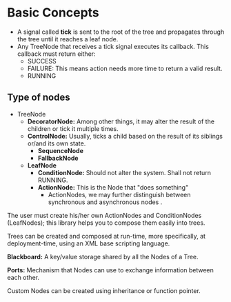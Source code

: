 # Basic Concepts

- A signal called **tick** is sent to the root of the tree and propagates through the tree until it reaches a leaf node.
- Any TreeNode that receives a tick signal executes its callback. This callback must return either:
  - SUCCESS
  - FAILURE: This means action needs more time to return a valid result.
  - RUNNING

## Type of nodes

* TreeNode
  + **DecoratorNode:** Among other things, it may alter the result of the children or tick it multiple times.
  + **ControlNode:** Usually, ticks a child based on the result of its siblings or/and its own state.
    + **SequenceNode**
    + **FallbackNode**
  + **LeafNode**
    + **ConditionNode:** Should not alter the system. Shall not return RUNNING.
    + **ActionNode:** This is the Node that "does something"
      + ActionNodes, we may further distinguish between synchronous and asynchronous nodes .

The user must create his/her own ActionNodes and ConditionNodes (LeafNodes); this library helps you to compose them easily into trees.

Trees can be created and composed at run-time, more specifically, at deployment-time, using an XML base scripting language.

**Blackboard:** A key/value storage shared by all the Nodes of a Tree.

**Ports:** Mechanism that Nodes can use to exchange information between each other.

Custom Nodes can be created using inheritance or function pointer.
